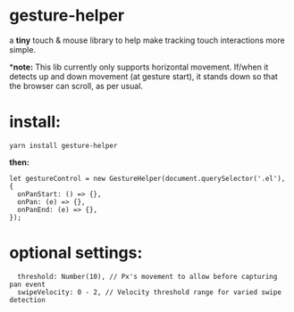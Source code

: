 # gesture-helper
a **tiny** touch & mouse library to help make tracking touch interactions more simple.

***note:** This lib currently only supports horizontal movement. If/when it detects up and down movement (at gesture start), it stands down so that the browser can scroll, as per usual.

# install:
```yarn install gesture-helper```

**then:**
```
let gestureControl = new GestureHelper(document.querySelector('.el'), {
  onPanStart: () => {},
  onPan: (e) => {},
  onPanEnd: (e) => {},
});
```

# optional settings:
```
  threshold: Number(10), // Px's movement to allow before capturing pan event
  swipeVelocity: 0 - 2, // Velocity threshold range for varied swipe detection
```

